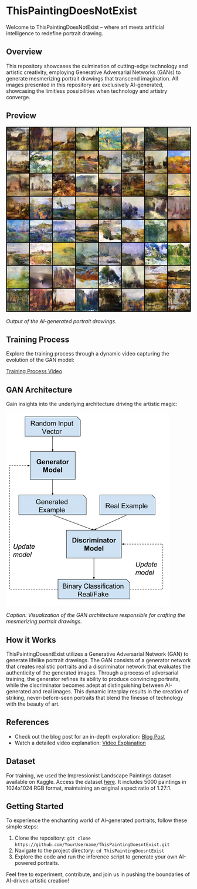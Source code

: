 # ThisPaintingDoesNotExist

Welcome to ThisPaintingDoesNotExist – where art meets artificial intelligence to redefine portrait drawing.

## Overview

This repository showcases the culmination of cutting-edge technology and artistic creativity, employing Generative Adversarial Networks (GANs) to generate mesmerizing portrait drawings that transcend imagination. All images presented in this repository are exclusively AI-generated, showcasing the limitless possibilities when technology and artistry converge.

## Preview

![Generated Portrait](gan_output.jpeg)

*Output of the AI-generated portrait drawings.*

## Training Process

Explore the training process through a dynamic video capturing the evolution of the GAN model:

[Training Process Video](gans_training.avi)

## GAN Architecture

Gain insights into the underlying architecture driving the artistic magic:

![GAN Architecture](working.png)

*Caption: Visualization of the GAN architecture responsible for crafting the mesmerizing portrait drawings.*

## How it Works

ThisPaintingDoesntExist utilizes a Generative Adversarial Network (GAN) to generate lifelike portrait drawings. The GAN consists of a generator network that creates realistic portraits and a discriminator network that evaluates the authenticity of the generated images. Through a process of adversarial training, the generator refines its ability to produce convincing portraits, while the discriminator becomes adept at distinguishing between AI-generated and real images. This dynamic interplay results in the creation of striking, never-before-seen portraits that blend the finesse of technology with the beauty of art.

## References

- Check out the blog post for an in-depth exploration: [Blog Post](https://jovian.com/aakashns/06b-anime-dcgan)
- Watch a detailed video explanation: [Video Explanation](https://www.youtube.com/watch?v=79IvwU3G5_Q&t=1s)

## Dataset

For training, we used the Impressionist Landscape Paintings dataset available on Kaggle. Access the dataset [here](https://www.kaggle.com/datasets/robgonsalves/impressionistlandscapespaintings). It includes 5000 paintings in 1024x1024 RGB format, maintaining an original aspect ratio of 1.27:1.

## Getting Started

To experience the enchanting world of AI-generated portraits, follow these simple steps:

1. Clone the repository: `git clone https://github.com/YourUsername/ThisPaintingDoesntExist.git`
2. Navigate to the project directory: `cd ThisPaintingDoesntExist`
3. Explore the code and run the inference script to generate your own AI-powered portraits.

Feel free to experiment, contribute, and join us in pushing the boundaries of AI-driven artistic creation!


